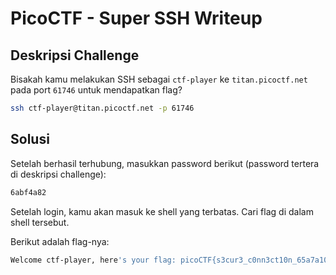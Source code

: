 
# PicoCTF - Super SSH Writeup

## Deskripsi Challenge

Bisakah kamu melakukan SSH sebagai `ctf-player` ke `titan.picoctf.net` pada port `61746` untuk mendapatkan flag?

```bash
ssh ctf-player@titan.picoctf.net -p 61746
```

## Solusi

Setelah berhasil terhubung, masukkan password berikut (password tertera di deskripsi challenge):

```bash
6abf4a82
```

Setelah login, kamu akan masuk ke shell yang terbatas. Cari flag di dalam shell tersebut.

Berikut adalah flag-nya:

```bash
Welcome ctf-player, here's your flag: picoCTF{s3cur3_c0nn3ct10n_65a7a106}
```
